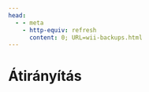 ```yaml
---
head:
  - - meta
    - http-equiv: refresh
      content: 0; URL=wii-backups.html
---
```


# Átirányítás

